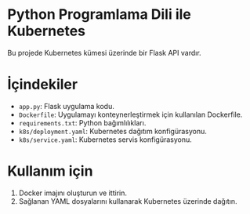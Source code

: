 # Python Programlama Dili ile Kubernetes

Bu projede Kubernetes kümesi üzerinde bir Flask API vardır. 

# İçindekiler

- `app.py`: Flask uygulama kodu.
- `Dockerfile`: Uygulamayı konteynerleştirmek için kullanılan Dockerfile.
- `requirements.txt`: Python bağımlılıkları.
- `k8s/deployment.yaml`: Kubernetes dağıtım konfigürasyonu.
- `k8s/service.yaml`: Kubernetes servis konfigürasyonu.

# Kullanım için

1. Docker imajını oluşturun ve ittirin.
2. Sağlanan YAML dosyalarını kullanarak Kubernetes üzerinde dağıtın.
